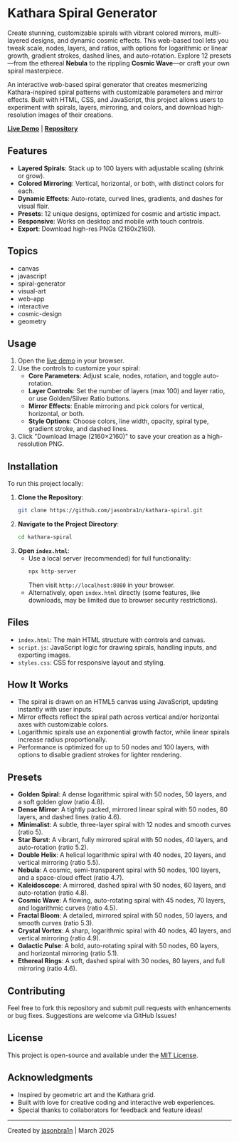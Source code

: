 # Kathara Spiral Generator

Create stunning, customizable spirals with vibrant colored mirrors, multi-layered designs, and dynamic cosmic effects. This web-based tool lets you tweak scale, nodes, layers, and ratios, with options for logarithmic or linear growth, gradient strokes, dashed lines, and auto-rotation. Explore 12 presets—from the ethereal **Nebula** to the rippling **Cosmic Wave**—or craft your own spiral masterpiece.

An interactive web-based spiral generator that creates mesmerizing Kathara-inspired spiral patterns with customizable parameters and mirror effects. Built with HTML, CSS, and JavaScript, this project allows users to experiment with spirals, layers, mirroring, and colors, and download high-resolution images of their creations.

**[Live Demo](https://jasonbra1n.github.io/kathara-spiral/)** | **[Repository](https://github.com/jasonbra1n/kathara-spiral)**

## Features

- **Layered Spirals**: Stack up to 100 layers with adjustable scaling (shrink or grow).
- **Colored Mirroring**: Vertical, horizontal, or both, with distinct colors for each.
- **Dynamic Effects**: Auto-rotate, curved lines, gradients, and dashes for visual flair.
- **Presets**: 12 unique designs, optimized for cosmic and artistic impact.
- **Responsive**: Works on desktop and mobile with touch controls.
- **Export**: Download high-res PNGs (2160x2160).

## Topics

- canvas
- javascript
- spiral-generator
- visual-art
- web-app
- interactive
- cosmic-design
- geometry

## Usage

1. Open the [live demo](https://jasonbra1n.github.io/kathara-spiral/) in your browser.
2. Use the controls to customize your spiral:
   - **Core Parameters**: Adjust scale, nodes, rotation, and toggle auto-rotation.
   - **Layer Controls**: Set the number of layers (max 100) and layer ratio, or use Golden/Silver Ratio buttons.
   - **Mirror Effects**: Enable mirroring and pick colors for vertical, horizontal, or both.
   - **Style Options**: Choose colors, line width, opacity, spiral type, gradient stroke, and dashed lines.
3. Click "Download Image (2160×2160)" to save your creation as a high-resolution PNG.

## Installation

To run this project locally:

1. **Clone the Repository**:
   ```bash
   git clone https://github.com/jasonbra1n/kathara-spiral.git
   ```
2. **Navigate to the Project Directory**:
   ```bash
   cd kathara-spiral
   ```
3. **Open `index.html`**:
   - Use a local server (recommended) for full functionality:
     ```bash
     npx http-server
     ```
     Then visit `http://localhost:8080` in your browser.
   - Alternatively, open `index.html` directly (some features, like downloads, may be limited due to browser security restrictions).

## Files

- `index.html`: The main HTML structure with controls and canvas.
- `script.js`: JavaScript logic for drawing spirals, handling inputs, and exporting images.
- `styles.css`: CSS for responsive layout and styling.

## How It Works

- The spiral is drawn on an HTML5 canvas using JavaScript, updating instantly with user inputs.
- Mirror effects reflect the spiral path across vertical and/or horizontal axes with customizable colors.
- Logarithmic spirals use an exponential growth factor, while linear spirals increase radius proportionally.
- Performance is optimized for up to 50 nodes and 100 layers, with options to disable gradient strokes for lighter rendering.

## Presets

- **Golden Spiral**: A dense logarithmic spiral with 50 nodes, 50 layers, and a soft golden glow (ratio 4.8).
- **Dense Mirror**: A tightly packed, mirrored linear spiral with 50 nodes, 80 layers, and dashed lines (ratio 4.6).
- **Minimalist**: A subtle, three-layer spiral with 12 nodes and smooth curves (ratio 5).
- **Star Burst**: A vibrant, fully mirrored spiral with 50 nodes, 40 layers, and auto-rotation (ratio 5.2).
- **Double Helix**: A helical logarithmic spiral with 40 nodes, 20 layers, and vertical mirroring (ratio 5.5).
- **Nebula**: A cosmic, semi-transparent spiral with 50 nodes, 100 layers, and a space-cloud effect (ratio 4.7).
- **Kaleidoscope**: A mirrored, dashed spiral with 50 nodes, 60 layers, and auto-rotation (ratio 4.8).
- **Cosmic Wave**: A flowing, auto-rotating spiral with 45 nodes, 70 layers, and logarithmic curves (ratio 4.5).
- **Fractal Bloom**: A detailed, mirrored spiral with 50 nodes, 50 layers, and smooth curves (ratio 5.3).
- **Crystal Vortex**: A sharp, logarithmic spiral with 40 nodes, 40 layers, and vertical mirroring (ratio 4.9).
- **Galactic Pulse**: A bold, auto-rotating spiral with 50 nodes, 60 layers, and horizontal mirroring (ratio 5.1).
- **Ethereal Rings**: A soft, dashed spiral with 30 nodes, 80 layers, and full mirroring (ratio 4.6).

## Contributing

Feel free to fork this repository and submit pull requests with enhancements or bug fixes. Suggestions are welcome via GitHub Issues!

## License

This project is open-source and available under the [MIT License](LICENSE).

## Acknowledgments

- Inspired by geometric art and the Kathara grid.
- Built with love for creative coding and interactive web experiences.
- Special thanks to collaborators for feedback and feature ideas!

---

Created by [jasonbra1n](https://github.com/jasonbra1n) | March 2025
